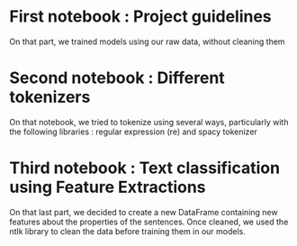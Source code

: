 # First notebook : Project guidelines
On that part, we trained models using our raw data, without cleaning them
# Second notebook : Different tokenizers
On that notebook, we tried to tokenize using several ways, particularly with the following libraries : regular expression (re) and spacy tokenizer
# Third notebook : Text classification using Feature Extractions
On that last part, we decided to create a new DataFrame containing new features about the properties of the sentences. Once cleaned, we used the ntlk library to clean the data before training them in our models.
